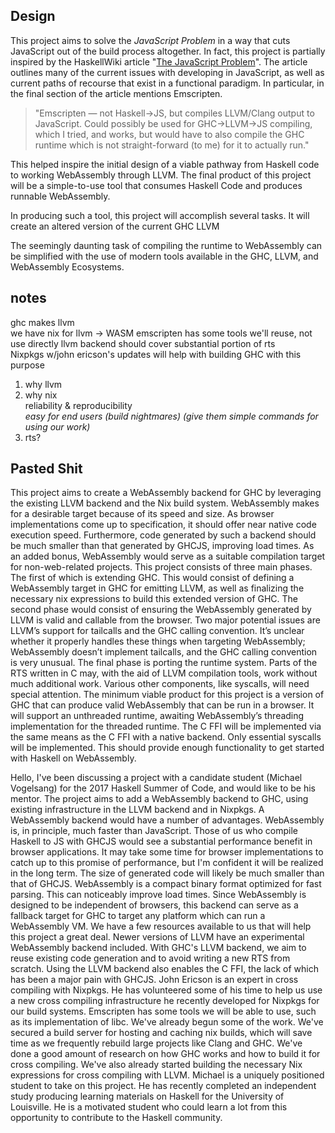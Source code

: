## Design
This project aims to solve the _JavaScript Problem_ in a way that cuts JavaScript out of the build process altogether. In fact, this project is partially inspired by the HaskellWiki article "[The JavaScript Problem](https://wiki.haskell.org/The_JavaScript_Problem)".  The article outlines many of the current issues with developing in JavaScript, as well as current paths of recourse that exist in a functional paradigm. In particular, in the final section of the article mentions Emscripten.

>"Emscripten — not Haskell→JS, but compiles LLVM/Clang output to JavaScript. Could possibly be used for GHC→LLVM→JS compiling, which I tried, and works, but would have to also compile the GHC runtime which is not straight-forward (to me) for it to actually run."  

This helped inspire the initial design of a viable pathway from Haskell code to working WebAssembly through LLVM. The final product of this project will be a simple-to-use tool that consumes Haskell Code and produces runnable WebAssembly.  

In producing such a tool, this project will accomplish several tasks. It will create an altered version of the current GHC LLVM

 The seemingly daunting task of compiling the runtime to WebAssembly can be simplified with the use of modern tools available in the GHC, LLVM, and WebAssembly Ecosystems.
## notes
ghc makes llvm  
we have nix for llvm -> WASM
emscripten has some tools we'll reuse, not use directly
llvm backend should cover substantial portion of rts  
Nixpkgs w/john ericson's updates will help with building GHC with this purpose

1. why llvm  
2. why nix  
   reliability & reproducibility  
   *easy for end users (build nightmares) (give them simple commands for using our work)*
3. rts?


## Pasted Shit
This project aims to create a WebAssembly backend for GHC by leveraging the existing LLVM backend and the Nix build system. WebAssembly makes for a desirable target because of its speed and size. As browser implementations come up to specification, it should offer near native code execution speed. Furthermore, code generated by such a backend should be much smaller than that generated by GHCJS, improving load times. As an added bonus, WebAssembly would serve as a suitable compilation target for non-web-related projects.
This project consists of three main phases. The first of which is extending GHC. This would consist of defining a WebAssembly target in GHC for emitting LLVM, as well as finalizing the necessary nix expressions to build this extended version of GHC. The second phase would consist of ensuring the WebAssembly generated by LLVM is valid and callable from the browser. Two major potential issues are LLVM’s support for tailcalls and the GHC calling convention. It’s unclear whether it properly handles these things when targeting WebAssembly; WebAssembly doesn’t implement tailcalls, and the GHC calling convention is very unusual. The final phase is porting the runtime system. Parts of the RTS written in C may, with the aid of LLVM compilation tools, work without much additional work. Various other components, like syscalls, will need special attention.
The minimum viable product for this project is a version of GHC that can produce valid WebAssembly that can be run in a browser. It will support an unthreaded runtime, awaiting WebAssembly’s threading implementation for the threaded runtime. The C FFI will be implemented via the same means as the C FFI with a native backend. Only essential syscalls will be implemented. This should provide enough functionality to get started with Haskell on WebAssembly.

Hello,
I've been discussing a project with a candidate student (Michael Vogelsang) for the 2017 Haskell Summer of Code, and would like to be his mentor. The project aims to add a WebAssembly backend to GHC, using existing infrastructure in the LLVM backend and in Nixpkgs. A WebAssembly backend would have a number of advantages.
WebAssembly is, in principle, much faster than JavaScript. Those of us who compile Haskell to JS with GHCJS would see a substantial performance benefit in browser applications. It may take some time for browser implementations to catch up to this promise of performance, but I'm confident it will be realized in the long term.
The size of generated code will likely be much smaller than that of GHCJS. WebAssembly is a compact binary format optimized for fast parsing. This can noticeably improve load times.
Since WebAssembly is designed to be independent of browsers, this backend can serve as a fallback target for GHC to target any platform which can run a WebAssembly VM.
We have a few resources available to us that will help this project a great deal.
Newer versions of LLVM have an experimental WebAssembly backend included. With GHC's LLVM backend, we aim to reuse existing code generation and to avoid writing a new RTS from scratch. Using the LLVM backend also enables the C FFI, the lack of which has been a major pain with GHCJS.
John Ericson is an expert in cross compiling with Nixpkgs. He has volunteered some of his time to help us use a new cross compiling infrastructure he recently developed for Nixpkgs for our build systems.
Emscripten has some tools we will be able to use, such as its implementation of libc.
We've already begun some of the work. We've secured a build server for hosting and caching nix builds, which will save time as we frequently rebuild large projects like Clang and GHC. We've done a good amount of research on how GHC works and how to build it for cross compiling. We've also already started building the necessary Nix expressions for cross compiling with LLVM.
Michael is a uniquely positioned student to take on this project. He has recently completed an independent study producing learning materials on Haskell for the University of Louisville. He is a motivated student who could learn a lot from this opportunity to contribute to the Haskell community.

